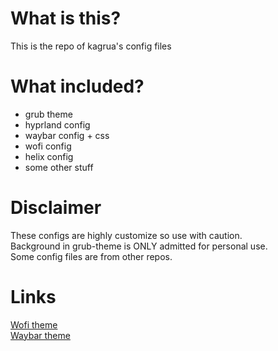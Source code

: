 # What is this?
This is the repo of kagrua's config files
# What included?
- grub theme
- hyprland config
- waybar config + css
- wofi config
- helix config
- some other stuff

# Disclaimer
These configs are highly customize so use with caution.  
Background in grub-theme is ONLY admitted for personal use.  
Some config files are from other repos.

# Links
[Wofi theme](https://github.com/sachahjkl/wofi-arc-dark)  
[Waybar theme](https://github.com/sameemul-haque/dotfiles)

